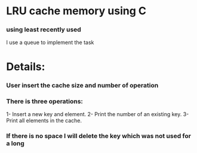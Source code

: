 #  LRU cache memory using C
### using least recently used 
I use a queue to implement the task

# Details:
### User insert the cache size and number of operation 
### There is three operations:
1- Insert a new key and element.
2- Print the number of an existing key.
3- Print all elements in the cache.

### If there is no space I will delete the key which was not used for a long